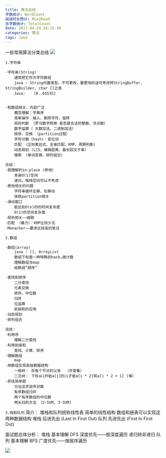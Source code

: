 ```yaml
---
title: 算法总结
字数统计: WordCount
阅读时长预计: Min2Read
总字数统计: TotalCount
date: 2017-04-24 16:15:30
categories: 算法
tags: Java
---
```

一些常用算法分类总结
![](http://cdn01.wallconvert.com/_media/wp_400x250/1/5/41532.jpg)
<!--more-->
``
1.字符串
``
```
·字符串(String)
	通常把它作为字符数组
	java : String内置类型，不可更改，要更改的话可考虑转StringBuffer, StringBuilder, char []之类
	Java:   ［0..65535]


·和数组相关，内容广泛
	概念理解：字典序
	简单操作：插入、删除字符，旋转
	规则判断 （罗马数字转换 是否是合法的整数、浮点数）
	数字运算（ 大数加法、二进制加法）
	排序、交换 （partition过程）
	字符计数（hash)：变位词
	匹配 （正则表达式、全串匹配、KMP、周期判断）
	动态规划 (LCS、编辑距离、最长回文子串）
	搜索 （单词变换、排列组合）

总结：
·我理解的in-place (原地）
	本身O(1)空间
	递归，堆栈空间可以不考虑
·原地相关的问题
	字符串循环左移、右移动
	快排partition相关
·滑动窗口
	能达到O(n)的的时间复杂度
	O(1)的空间复杂度
·规则相关——细致
·匹配 （暴力）：KMP比较少见
·Manacher——要求比较高的笔试
```

``
2.数组
``
```
·数组(array)
	java : [], ArrayList 
	数组下标是一种特殊的hash…做计数
	理解数组与map
	给数组“顺序”

·查找和排序
	二分查找
	元素交换
	排序，中位数
	归并
	位运算
	前缀和的应用
·动态规划
·排列组合

总结：
·利用序
	理解二分查找
·利用前缀和
	查找、计算、排序
·理解数组
	map
·用数组实现高级数据结构
	一般树： 存每个节点的父亲  （并查集）
	二叉树： 下标从1开始a[i]的儿子是a[i * 2]和a[i * 2 + 1] (堆）
·抓住简单题
	分治法求逆序对数
	有序数组归并
	两个有序数组的中位数
	两头扫的方法 （2-SUM, 3-SUM)
```
``
3.栈和队列
``
简介：
  堆栈和队列统称线性表
	简单的线性结构
	数组和链表可以实现这两种数据结构
  堆栈
	后进先出 (Last In First Out)
  队列
	先进先出 (First In First Out)

面试题总体分析：
  堆栈
	基本理解
	DFS
	  深度优先——按深度遍历
	  递归转非递归
  队列
	基本理解
	BFS
   	  广度优先——按层序遍历

![](http://cdn01.wallconvert.com/_media/wp_400x250/1/4/38832.jpg)